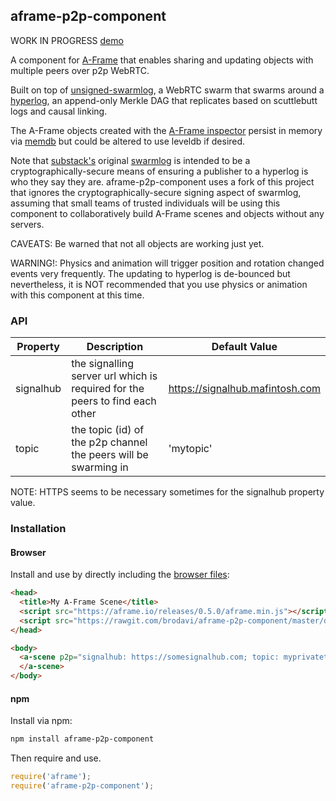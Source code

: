 ## aframe-p2p-component

WORK IN PROGRESS  [demo](https://brodavi.github.io/aframe-p2p-component/basic/)

A component for [A-Frame](https://aframe.io) that enables sharing and updating objects with multiple peers over p2p WebRTC.

Built on top of [unsigned-swarmlog](http://npmjs.org/package/unsigned-swarmlog), a WebRTC swarm that swarms around a [hyperlog](https://www.npmjs.com/package/hyperlog), an append-only Merkle DAG that replicates based on scuttlebutt logs and causal linking.

The A-Frame objects created with the [A-Frame inspector](https://aframe.io/docs/master/guides/using-the-aframe-inspector.html) persist in memory via [memdb](http://npmjs.org/package/memdb) but could be altered to use leveldb if desired.

Note that [substack's](https://www.npmjs.com/~substack) original [swarmlog](http://npmjs.org/package/swarmlog) is intended to be a cryptographically-secure means of ensuring a publisher to a hyperlog is who they say they are. aframe-p2p-component uses a fork of this project that ignores the cryptographically-secure signing aspect of swarmlog, assuming that small teams of trusted individuals will be using this component to collaboratively build A-Frame scenes and objects without any servers.

CAVEATS: Be warned that not all objects are working just yet.

WARNING!: Physics and animation will trigger position and rotation changed events very frequently. The updating to hyperlog is de-bounced but nevertheless, it is NOT recommended that you use physics or animation with this component at this time.

### API

| Property | Description | Default Value |
| -------- | ----------- | ------------- |
| signalhub| the signalling server url which is required for the peers to find each other | https://signalhub.mafintosh.com |
| topic    | the topic (id) of the p2p channel the peers will be swarming in | 'mytopic' |

NOTE: HTTPS seems to be necessary sometimes for the signalhub property value.

### Installation

#### Browser

Install and use by directly including the [browser files](dist):

```html
<head>
  <title>My A-Frame Scene</title>
  <script src="https://aframe.io/releases/0.5.0/aframe.min.js"></script>
  <script src="https://rawgit.com/brodavi/aframe-p2p-component/master/dist/aframe-p2p-component.min.js"></script>
</head>

<body>
  <a-scene p2p="signalhub: https://somesignalhub.com; topic: myprivatetopic">
  </a-scene>
</body>
```

<!-- If component is accepted to the Registry, uncomment this. -->
<!--
Or with [angle](https://npmjs.com/package/angle/), you can install the proper
version of the component straight into your HTML file, respective to your
version of A-Frame:

```sh
angle install aframe-p2p-component
```
-->

#### npm

Install via npm:

```bash
npm install aframe-p2p-component
```

Then require and use.

```js
require('aframe');
require('aframe-p2p-component');
```
